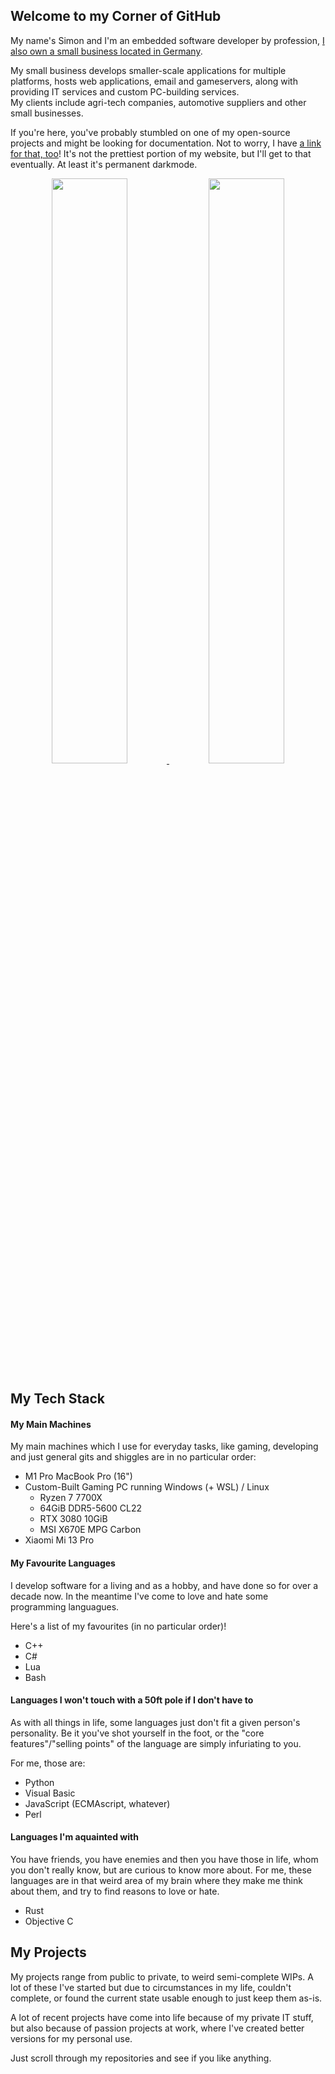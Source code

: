## Welcome to my Corner of GitHub
My name's Simon and I'm an embedded software developer by profession, [I also own a small business located in Germany](https://procyon-systems.de).

My small business develops smaller-scale applications for multiple platforms, hosts web applications, email and gameservers, along with providing IT services and custom PC-building services.  
My clients include agri-tech companies, automotive suppliers and other small businesses.

If you're here, you've probably stumbled on one of my open-source projects and might be looking for documentation.
Not to worry, I have [a link for that, too](https://documentation.simonc.eu)!
It's not the prettiest portion of my website, but I'll get to that eventually. At least it's permanent darkmode.

<div align="center" style="text-align:center">
    <a href="#">
        <img width="49%" src="https://github-readme-stats.vercel.app/api?username=SimonCahill&show_icons=true&theme=radical&bg_color=0000&count_private=true&hide_border=false" >
    </a>
    <a href="#" >
        <img width="49%" src="https://github-readme-stats.vercel.app/api/top-langs/?username=SimonCahill&show_icons=true&theme=radical&bg_color=0000&hide_border=false&layout=donut" >
    </a>
</div>

## My Tech Stack

#### My Main Machines
My main machines which I use for everyday tasks, like gaming, developing and just general gits and shiggles are in no particular order:

 - M1 Pro MacBook Pro (16")
 - Custom-Built Gaming PC running Windows (+ WSL) / Linux
    - Ryzen 7 7700X
    - 64GiB DDR5-5600 CL22
    - RTX 3080 10GiB
    - MSI X670E MPG Carbon
 - Xiaomi Mi 13 Pro

#### My Favourite Languages
I develop software for a living and as a hobby, and have done so for over a decade now.
In the meantime I've come to love and hate some programming languagues.

Here's a list of my favourites (in no particular order)!

 - C++
 - C#
 - Lua
 - Bash

#### Languages I won't touch with a 50ft pole if I don't have to
As with all things in life, some languages just don't fit a given person's personality.
Be it you've shot yourself in the foot, or the "core features"/"selling points" of the language are simply infuriating to you.

For me, those are:

 - Python
 - Visual Basic
 - JavaScript (ECMAscript, whatever)
 - Perl

#### Languages I'm aquainted with
You have friends, you have enemies and then you have those in life, whom you don't really know, but are curious to know more about.
For me, these languages are in that weird area of my brain where they make me think about them, and try to find reasons to love or hate.

 - Rust
 - Objective C

## My Projects
My projects range from public to private, to weird semi-complete WIPs.
A lot of these I've started but due to circumstances in my life, couldn't complete, or found the current state usable enough to just keep them as-is.

A lot of recent projects have come into life because of my private IT stuff, but also because of passion projects at work, where I've created better versions for my personal use.

Just scroll through my repositories and see if you like anything.


<!--
**SimonCahill/SimonCahill** is a ✨ _special_ ✨ repository because its `README.md` (this file) appears on your GitHub profile.

Here are some ideas to get you started:

- 🔭 I’m currently working on ...
- 🌱 I’m currently learning ...
- 👯 I’m looking to collaborate on ...
- 🤔 I’m looking for help with ...
- 💬 Ask me about ...
- 📫 How to reach me: ...
- 😄 Pronouns: ...
- ⚡ Fun fact: ...
-->
